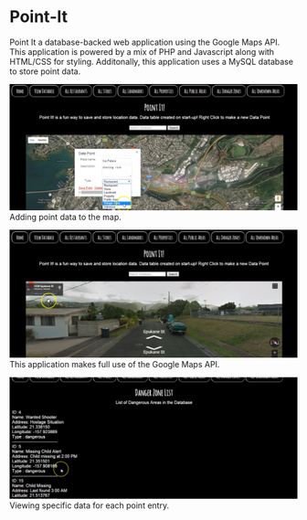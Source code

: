 # Point-It

Point It a database-backed web application using the Google Maps API. 
This application is powered by a mix of PHP and Javascript along with HTML/CSS for styling. 
Additonally, this application uses a MySQL database to store point data.

![alt tag](https://raw.githubusercontent.com/chrisnguyenhi/Point-It/master/Screenshot1.png)
Adding point data to the map. 

![alt tag](https://raw.githubusercontent.com/chrisnguyenhi/Point-It/master/Screenshot2.png)
This application makes full use of the Google Maps API.

![alt tag](https://raw.githubusercontent.com/chrisnguyenhi/Point-It/master/Screenshot3.png)
Viewing specific data for each point entry. 

